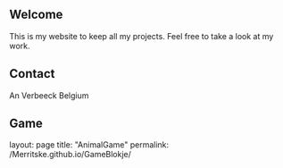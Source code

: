 ## Welcome 

This is my website to keep all my projects.
Feel free to take a look at my work.

## Contact

An Verbeeck
Belgium

## Game

layout: page
title: "AnimalGame"
permalink: /Merritske.github.io/GameBlokje/

